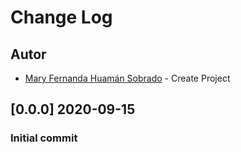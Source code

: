 # Change Log


## Autor

- [Mary Fernanda Huamán Sobrado](https://github.com/MaryFerH) - Create Project

## [0.0.0] 2020-09-15

### Initial commit
